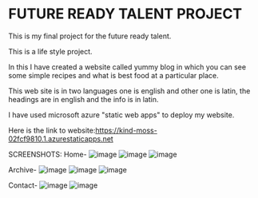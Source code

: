 # FUTURE READY TALENT PROJECT
This is my final project for the future ready talent.

This is a life style project. 

In this I have created a website called yummy blog in which you can see some simple recipes and what is best food at a particular place.

This web site is in two languages one is english and other one is latin, the headings are in english and the info is in latin.

I have used microsoft azure "static web apps" to deploy my website.

Here is the link to website:https://kind-moss-02fcf9810.1.azurestaticapps.net

SCREENSHOTS:
 Home-
 ![image](https://user-images.githubusercontent.com/70840432/173188013-09fc241e-7864-4820-817b-79de3c276889.png)
 ![image](https://user-images.githubusercontent.com/70840432/173188086-0d561e32-2573-49a9-9ef3-af4aaf6be5d6.png)
![image](https://user-images.githubusercontent.com/70840432/173188098-bc5b82ec-21ac-4698-a2e1-4258dd273212.png)

 Archive-
 ![image](https://user-images.githubusercontent.com/70840432/173188052-5160e199-7351-4a97-8cc6-e60325e5af2d.png)
 ![image](https://user-images.githubusercontent.com/70840432/173188068-02bad76f-48cd-4b16-bb06-e5ccedead24f.png)
![image](https://user-images.githubusercontent.com/70840432/173188073-fc2fd478-e076-487a-bd92-4463414cad5d.png)

 Contact-
 ![image](https://user-images.githubusercontent.com/70840432/173188125-17dfa3f7-d727-464d-8808-856e1c640a03.png)
 ![image](https://user-images.githubusercontent.com/70840432/173188134-67561daf-9c07-41eb-b239-64ce29b6b8ad.png)
